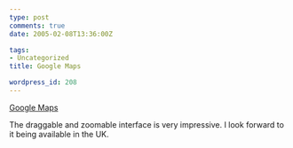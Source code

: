 ```yaml
---
type: post
comments: true
date: 2005-02-08T13:36:00Z

tags:
- Uncategorized
title: Google Maps

wordpress_id: 208
---
```


[Google Maps](http://maps.google.com)  

The draggable and zoomable interface is very impressive. I look forward to it being available in the UK.
